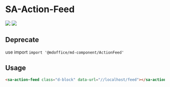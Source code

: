 # SA-Action-Feed

![](https://img.shields.io/github/languages/code-size/kelatev/SA-Action-Feed.svg?style=flat)
![](https://img.shields.io/github/license/kelatev/SA-Action-Feed.svg?style=flat)

Deprecate
-----
use import `import '@mdoffice/md-component/ActionFeed'`

Usage
-----
```html
<sa-action-feed class="d-block" data-url="//localhost/feed"></sa-action-feed>
```
